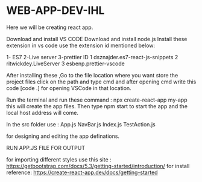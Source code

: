 # WEB-APP-DEV-IHL

Here we will be creating react app.

Download and install VS CODE
Download and install node.js 
Install these extension in vs code use the extension id mentioned below:

1- ES7
2-Live server
3-prettier
ID 
1   dsznajder.es7-react-js-snippets
2   ritwickdey.LiveServer
3  esbenp.prettier-vscode

After installing these ,Go to the file location where you want store the project files
click on the path and type cmd  and after opening cmd write this code [code .] for opening VSCode in that location.

Run the terminal and run these command :
npx create-react-app my-app
this will create the app files.
Then type npm start to start the app and the local host address will come.

In the src folder use :
App.js
NavBar.js
Index.js
TestAction.js 

for designing and editing the app definations.



RUN APP.JS FILE      FOR OUTPUT    


for importing different styles use this site :  https://getbootstrap.com/docs/5.3/getting-started/introduction/
for install reference: https://create-react-app.dev/docs/getting-started



